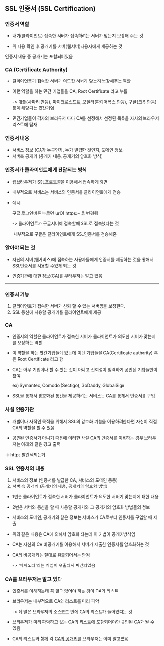 ## SSL 인증서 (SSL Certification)



### 인증서 역할

- 내가(클라이언트) 접속한 서버가 접속하려는 서버가 맞는지 보장해 주는 것

-  위 내용 확인 후 공개키를 서버(웹서버)사용자에게 제공하는 것

  인증서 내용 중 공개키는 포함되어있음



### CA (Certificate Authority)

- 클라이언트가 접속한 서버가 의도한 서버가 맞는지 보장해주는 역할

- 이런 역할을 하는 민간 기업들을 CA, Root Certificate 라고 부름

  -> 애플(사파리 만듬), 마이크로스프트, 모질라(파이어폭스 만듬), 구글(크롬 만듬) 등이 해당되는 민간기업

- 민간기업들이 각자의 브라우저 마다 CA를 선정해서 선정된 목록을 자사의 브라우저 리스트에 탑재



### 인증서 내용

- 서비스 정보 (CA가 누구인지, 누가 발급한 것인지, 도메인 정보)
- 서버측 공개키 (공개키 내용, 공개키의 암호화 방식)



### 인증서가 클라이언트에게 전달되는 방식

- 웹브라우저가 SSL프로토콜을 이용해서 접속하게 되면

- 내부적으로 서비스는 서비스의 인증서를 클라이언트에게 전송

- 예시

  구글 로그인버튼 누르면 url이 https:~ 로 변경됨

  -> 클라이언트가 구글서버에 접속할때 SSL로 접속했다는 것

  ​    내부적으로 구글은 클라이언트에게 SSL인증서를 전송해줌 



### 알아야 되는 것

- 자신의 서버(웹서비스)에 접속하는 사용자들에게 인증서를 제공하는 것을 통해서 SSL인증서를 사용할 수있게 되는 것

- 인증기관에 대한 정보(CA)를 부라우저는 알고 있음





----



### 인증서 기능

1. 클라이언트가 접속한 서버가 신뢰 할 수 있는 서버임을 보장한다.
2. SSL 통신에 사용할 공개키를 클라이언트에게 제공



### CA

- 인증서의 역할은 클라이언트가 접속한 서버가 클라이언트가 의도한 서버가 맞는지를 보장하는 역할

- 이 역할을 하는 민간기업들이 있는데 이런 기업들을 CA(Certificate authority) 혹은 Root Certificate 라고 함

- CA는 아무 기업이나 할 수 있는 것이 아니고 신뢰성이 엄격하게 공인된 기업들만이 참여

  ex) Symantec, Comodo (Sectigo), GoDaddy, GlobalSign

- SSL을 통해서 암호화된 통신을 제공하려는 서비스는 CA를 통해서 인증서를 구입



### 사설 인증기관

- 개발이나 사적인 목적을 위해서 SSL의 암호화 기능을 이용하려한다면 자신이 직접 CA의 역할을 할 수 있음

-  공인된 인증서가 아니기 때문에 이러한 사설 CA의 인증서를 이용하는 경우 브라우저는 아래와 같은 경고 출력

  -> https 빨간색되는거 



### SSL 인증서의 내용

1. 서비스의 정보 (인증서를 발급한 CA, 서비스의 도메인 등등)
2. 서버 측 공개키 (공개키의 내용, 공개키의 암호화 방법)

- 1번은 클라이언트가 접속한 서버가 클라이언트가 의도한 서버가 맞는지에 대한 내용

- 2번은 서버와 통신을 할 때 사용할 공개키와 그 공개키의 암호화 방법들의 정보

- 서비스의 도메인, 공개키와 같은 정보는 서비스가 CA로부터 인증서를 구입할 때 제출

- 위와 같은 내용은 CA에 의해서 암호화 되는데 이 기법이 공개키방식임

- CA는 자신의 CA 비공개키를 이용해서 서버가 제출한 인증서를 암호화하는 것

- CA의 비공개키는 절대로 유출되어서는 안됨

  -> '디지노타'라는 기업이 유출되서 파산되었음



### CA를 브라우저는 알고 있다

- 인증서를 이해하는데 꼭 알고 있어야 하는 것이 CA의 리스트

- 브라우저는 내부적으로 CA의 리스트를 미리 파악

  -> 이 말은 브라우저의 소스코드 안에 CA의 리스트가 들어있다는 것

- 브라우저가 미리 파악하고 있는 CA의 리스트에 포함되어야만 공인된 CA가 될 수 있음
- CA의 리스트와 함께 각 [CA의 공개키](https://opentutorials.org/course/228/4894#public)를 브라우저는 이미 알고있음